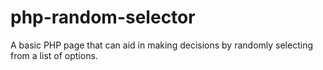 # php-random-selector
A basic PHP page that can aid in making decisions by randomly selecting from a list of options.
